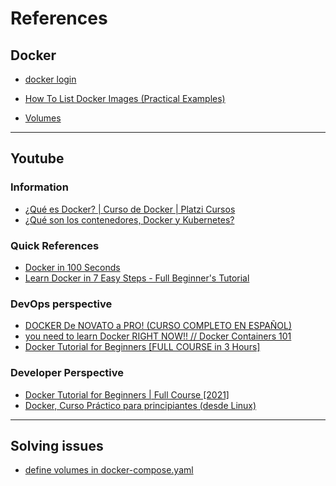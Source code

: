 # References

## Docker 

- [docker login](https://docs.docker.com/reference/cli/docker/login/)
- [How To List Docker Images (Practical Examples)](https://blog.techiescamp.com/list-docker-images/)

- [Volumes](https://docs.docker.com/storage/volumes/)


---

## Youtube

### Information

- [¿Qué es Docker? | Curso de Docker | Platzi Cursos](https://www.youtube.com/watch?v=hQgvt-s-AHQ)
- [¿Qué son los contenedores, Docker y Kubernetes?](https://www.youtube.com/watch?v=gjRoNFopFig)

### Quick References

- [Docker in 100 Seconds](https://www.youtube.com/watch?v=Gjnup-PuquQ)
- [Learn Docker in 7 Easy Steps - Full Beginner's Tutorial](https://www.youtube.com/watch?v=gAkwW2tuIqE)

### DevOps perspective

- [DOCKER De NOVATO a PRO! (CURSO COMPLETO EN ESPAÑOL)](https://www.youtube.com/watch?v=CV_Uf3Dq-EU)
- [you need to learn Docker RIGHT NOW!! // Docker Containers 101](https://www.youtube.com/watch?v=eGz9DS-aIeY)
- [Docker Tutorial for Beginners [FULL COURSE in 3 Hours]](https://www.youtube.com/watch?v=3c-iBn73dDE)


### Developer Perspective

- [Docker Tutorial for Beginners | Full Course [2021]](https://www.youtube.com/watch?v=p28piYY_wv8)
- [Docker, Curso Práctico para principiantes (desde Linux)](https://www.youtube.com/watch?v=NVvZNmfqg6M)

---

## Solving issues

- [define volumes in docker-compose.yaml](https://stackoverflow.com/questions/68647242/define-volumes-in-docker-compose-yaml)